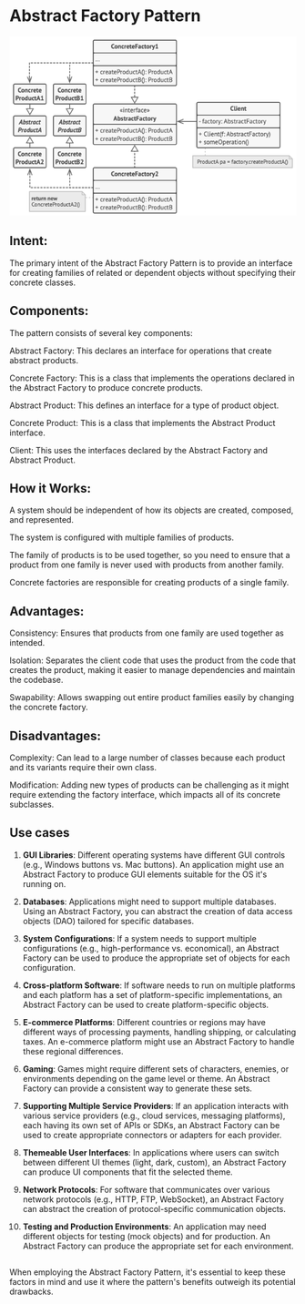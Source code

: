 # Abstract Factory Pattern

![Structure](structure.png)

## Intent:
The primary intent of the Abstract Factory Pattern is to provide an interface for creating families of related or dependent objects without specifying their concrete classes.

## Components:
The pattern consists of several key components:

Abstract Factory: This declares an interface for operations that create abstract products.

Concrete Factory: This is a class that implements the operations declared in the Abstract Factory to produce concrete products.

Abstract Product: This defines an interface for a type of product object.

Concrete Product: This is a class that implements the Abstract Product interface.

Client: This uses the interfaces declared by the Abstract Factory and Abstract Product.

## How it Works:
A system should be independent of how its objects are created, composed, and represented.

The system is configured with multiple families of products.

The family of products is to be used together, so you need to ensure that a product from one family is never used with products from another family.

Concrete factories are responsible for creating products of a single family.

## Advantages:
Consistency: Ensures that products from one family are used together as intended.

Isolation: Separates the client code that uses the product from the code that creates the product, making it easier to manage dependencies and maintain the codebase.

Swapability: Allows swapping out entire product families easily by changing the concrete factory.

## Disadvantages:
Complexity: Can lead to a large number of classes because each product and its variants require their own class.

Modification: Adding new types of products can be challenging as it might require extending the factory interface, which impacts all of its concrete subclasses.

## Use cases
1. **GUI Libraries**:
Different operating systems have different GUI controls (e.g., Windows buttons vs. Mac buttons). An application might use an Abstract Factory to produce GUI elements suitable for the OS it's running on.

2. **Databases**:
Applications might need to support multiple databases. Using an Abstract Factory, you can abstract the creation of data access objects (DAO) tailored for specific databases.

3. **System Configurations**:
If a system needs to support multiple configurations (e.g., high-performance vs. economical), an Abstract Factory can be used to produce the appropriate set of objects for each configuration.

4. **Cross-platform Software**:
If software needs to run on multiple platforms and each platform has a set of platform-specific implementations, an Abstract Factory can be used to create platform-specific objects.

5. **E-commerce Platforms**:
Different countries or regions may have different ways of processing payments, handling shipping, or calculating taxes. An e-commerce platform might use an Abstract Factory to handle these regional differences.

6. **Gaming**:
Games might require different sets of characters, enemies, or environments depending on the game level or theme. An Abstract Factory can provide a consistent way to generate these sets.

7. **Supporting Multiple Service Providers**:
If an application interacts with various service providers (e.g., cloud services, messaging platforms), each having its own set of APIs or SDKs, an Abstract Factory can be used to create appropriate connectors or adapters for each provider.

8. **Themeable User Interfaces**:
In applications where users can switch between different UI themes (light, dark, custom), an Abstract Factory can produce UI components that fit the selected theme.

9. **Network Protocols**:
For software that communicates over various network protocols (e.g., HTTP, FTP, WebSocket), an Abstract Factory can abstract the creation of protocol-specific communication objects.

10. **Testing and Production Environments**:
An application may need different objects for testing (mock objects) and for production. An Abstract Factory can produce the appropriate set for each environment.

##
When employing the Abstract Factory Pattern, it's essential to keep these factors in mind and use it where the pattern's benefits outweigh its potential drawbacks.
